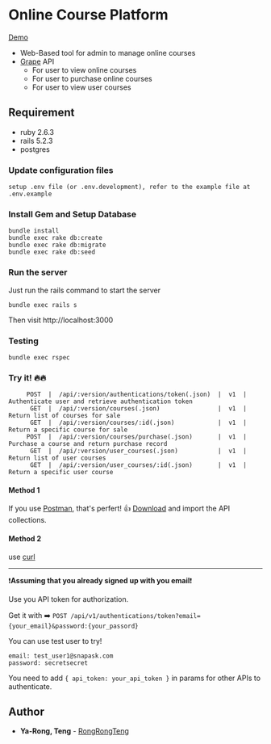 # Online Course Platform

[Demo](https://rong-online-course-platform.herokuapp.com/)

- Web-Based tool for admin to manage online courses
- [Grape](https://github.com/ruby-grape/grape) API 
    - For user to view online courses
    - For user to purchase online courses
    - For user to view user courses
  


## Requirement

- ruby 2.6.3
- rails 5.2.3
- postgres


### Update configuration files

```
setup .env file (or .env.development), refer to the example file at .env.example
```

### Install Gem and Setup Database

```
bundle install
bundle exec rake db:create
bundle exec rake db:migrate
bundle exec rake db:seed
```

### Run the server

Just run the rails command to start the server

```
bundle exec rails s
```

Then visit http://localhost:3000


### Testing

```
bundle exec rspec
```

### Try it! 🔥🔥

```
     POST  |  /api/:version/authentications/token(.json)  |  v1  |  Authenticate user and retrieve authentication token
      GET  |  /api/:version/courses(.json)                |  v1  |  Return list of courses for sale                    
      GET  |  /api/:version/courses/:id(.json)            |  v1  |  Return a specific course for sale                  
     POST  |  /api/:version/courses/purchase(.json)       |  v1  |  Purchase a course and return purchase record       
      GET  |  /api/:version/user_courses(.json)           |  v1  |  Return list of user courses                        
      GET  |  /api/:version/user_courses/:id(.json)       |  v1  |  Return a specific user course 
```

#### Method 1
If you use [Postman](https://www.postman.com/), that's perfert! 👍 [Download](https://github.com/RongRongTeng/online_course_platform/blob/develop/online_course_platform.postman_collection.json) and import the API collections.

#### Method 2

use [curl](https://curl.haxx.se/docs/manpage.html)


---


❗️**Assuming that you already signed up with you email**❗️

Use you API token for authorization. 

Get it with ➡️ `POST /api/v1/authentications/token?email={your_email}&password:{your_passord}`

You can use test user to try!
```
email: test_user1@snapask.com
password: secretsecret
```

You need to add `{ api_token: your_api_token }` in params for other APIs to authenticate.


## Author

- **Ya-Rong, Teng** - [RongRongTeng](https://github.com/RongRongTeng)



